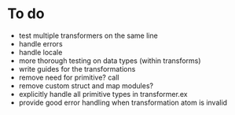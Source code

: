 # To do
* test multiple transformers on the same line
* handle errors
* handle locale
* more thorough testing on data types (within transforms)
* write guides for the transformations
* remove need for primitive? call
* remove custom struct and map modules?
* explicitly handle all primitive types in transformer.ex
* provide good error handling when transformation atom is invalid